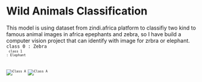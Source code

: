 # Wild Animals Classification
This model is using dataset from zindi.africa platform to classifiy two kind to famous animal images in africa epephants and zebra, so I have build a computer vision project that can identify with image for zrbra or elephant.
<br>
<code>class 0 : Zebra<code/> <br>
<code>class 1 : Elephant<code/>

![Class A](https://github.com/NasrYousif/ZebraElephantClassification/blob/master/assets/zepra.jpeg) ![Class A](https://github.com/NasrYousif/ZebraElephantClassification/blob/master/assets/Elephant.jpeg)
